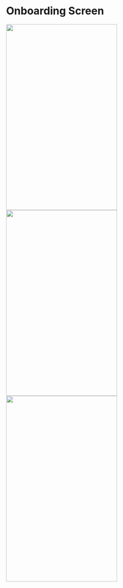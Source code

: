  # Onboarding Screen

<div class="row">
  <div class="column">
    <img  align="left" src="https://user-images.githubusercontent.com/115135886/226123174-b72a0c75-272f-4a65-b525-804b700e90e9.png"  style="width:300"  height="500">
    
  </div>
  <div class="column">
    <img  align="left" src="https://user-images.githubusercontent.com/115135886/226123177-63d0d3a1-0f58-4c05-a6a7-2a7ad71b8d0e.png"  style="width:300"  height="500">
  </div>
  <div class="column">
    <img  align="left"  src="https://user-images.githubusercontent.com/115135886/226123184-8808ec20-9658-4e3d-9610-51d7c81d969a.png" style="width:300"  height="500">
  </div>
</div>





